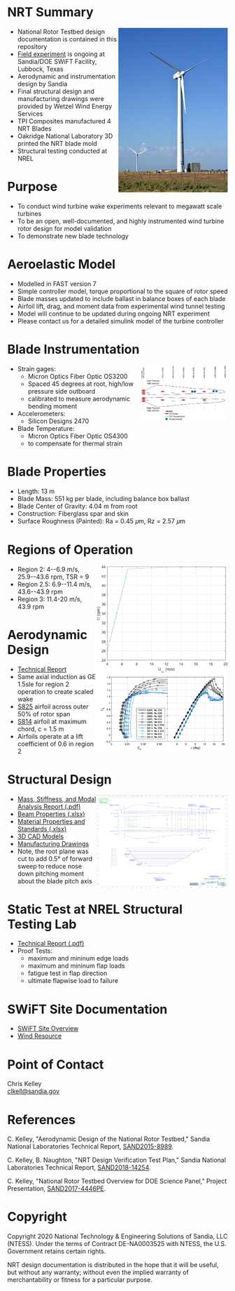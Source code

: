 # NRT Summary 
<img align="right" width="250" src="Photos/NRT_Photos_small_7.jpeg">

- National Rotor Testbed design documentation is contained in this repository
- [Field experiment](https://www.osti.gov/servlets/purl/1489535) is ongoing at Sandia/DOE SWiFT Facility, Lubbock, Texas
- Aerodynamic and instrumentation design by Sandia 
- Final structural design and manufacturing drawings were provided by Wetzel Wind Energy Services
- TPI Composites manufactured 4 NRT Blades
- Oakridge National Laboratory 3D printed the NRT blade mold
- Structural testing conducted at NREL

# Purpose
- To conduct wind turbine wake experiments relevant to megawatt scale turbines
- To be an open, well-documented, and highly instrumented wind turbine rotor design for model validation
- To demonstrate new blade technology

# Aeroelastic Model
- Modelled in FAST version 7
- Simple controller model, torque proportional to the square of rotor speed  
- Blade masses updated to include ballast in balance boxes of each blade
- Airfoil lift, drag, and moment data from experimental wind tunnel testing 
- Model will continue to be updated during ongoing NRT experiment
- Please contact us for a detailed simulink model of the turbine controller

# Blade Instrumentation 
<img align="right" width="200" src="Images/NRT_Sensors2.png">

- Strain gages:
  - Micron Optics Fiber Optic OS3200
  - Spaced 45 degrees at root, high/low pressure side outboard
  - calibrated to measure aerodynamic bending moment
- Accelerometers:
  - Silicon Designs 2470
- Blade Temperature:
  - Micron Optics Fiber Optic OS4300
  - to compensate for thermal strain

# Blade Properties
- Length: 13 m
- Blade Mass: 551 kg per blade, including balance box ballast 
- Blade Center of Gravity: 4.04 m from root
- Construction: Fiberglass spar and skin
- Surface Roughness (Painted): Ra = 0.45 𝜇m, Rz = 2.57 𝜇m

# Regions of Operation
<img align="right" width="300" src="Images/FAST_rotor_speed.png">

- Region 2:   4--6.9 m/s, 25.9--43.6 rpm, TSR = 9
- Region 2.5: 6.9--11.4 m/s, 43.6--43.9 rpm
- Region 3:   11.4-20 m/s, 43.9 rpm

# Aerodynamic Design
<img align="right" width="300" src="Images/Airfoil_Polars.png">

- [Technical Report](https://www.osti.gov/biblio/1346410-aerodynamic-design-national-rotor-testbed)
- Same axial induction as GE 1.5sle for region 2 operation to create scaled wake
- [S825](https://www.nrel.gov/docs/fy05osti/36346.pdf) airfoil across outer 50% of rotor span
- [S814](https://wind.nrel.gov/airfoils/documents/S814_WTtest_OCR.pdf) airfoil at maximum chord, c = 1.5 m
- Airfoils operate at a lift coefficient of 0.6 in region 2


# Structural Design
<img align="right" width="300" src="Images/NRT_Drawing.png">

- [Mass, Stiffness, and Modal Analysis Report (.pdf)](Structure/WEI%20169.03.06.001-B-Sandia%2013m%20Blade_Structural%20Analysis%20Summary.pdf)
- [Beam Properties (.xlsx)](Structure/169.05.02.001-B-Aero+Structure%20Design%20Summary.xlsx?raw=true)
- [Material Properties and Standards (.xlsx)](Structure/169.03.03.001-A_Sandia_13.0m%20Blade%20Materials%20and%20Test%20Standards_2016-02-....xlsx?raw=true)
- [3D CAD Models](Structure/3D%20CAD%20Models)
- [Manufacturing Drawings](Structure/Design%20Drawings)
- Note, the root plane was cut to add 0.5° of forward sweep to reduce nose down pitching moment about the blade pitch axis

# Static Test at NREL Structural Testing Lab
- [Technical Report (.pdf)](Documents/NRT%20Blade%20Laboratory%20Structural%20Test%20Report.pdf)
- Proof Tests:
  - maximum and mininum edge loads
  - maximum and mininum flap loads
  - fatigue test in flap direction
  - ultimate flapwise load to failure

# SWiFT Site Documentation
- [SWiFT Site Overview](https://energy.sandia.gov/programs/renewable-energy/wind-power/wind_plant_opt/)
- [Wind Resource](https://www.osti.gov/biblio/1237403-swift-site-atmospheric-characterization)

# Point of Contact
Chris Kelley  
clkell@sandia.gov

# References
C. Kelley, "Aerodynamic Design of the National Rotor Testbed," Sandia National Laboratories Technical Report, [SAND2015-8989](https://www.osti.gov/biblio/1346410-aerodynamic-design-national-rotor-testbed).  

C. Kelley, B. Naughton, "NRT Design Verification Test Plan," Sandia National Laboratories Technical Report, [SAND2018-14254](https://www.osti.gov/biblio/1346410-aerodynamic-design-national-rotor-testbed).  

C. Kelley, "National Rotor Testbed Overview for DOE Science Panel," Project Presentation, [SAND2017-4446PE](https://www.osti.gov/servlets/purl/1431697).




# Copyright
Copyright 2020 National Technology & Engineering Solutions of Sandia, 
LLC (NTESS). Under the terms of Contract DE-NA0003525 with NTESS, the U.S. 
Government retains certain rights.
 
NRT design documentation is distributed in the hope that it will be useful, but without any 
warranty; without even the implied warranty of merchantability or fitness for a 
particular purpose.
